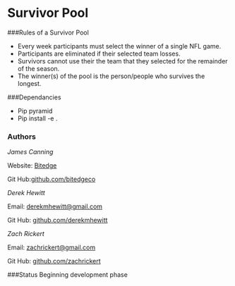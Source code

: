 # Survivor Pool

###Rules of a Survivor Pool

* Every week participants must select the winner of a single NFL game.
* Participants are eliminated if their selected team losses.
* Survivors cannot use their the team that they selected for the remainder of the season.
* The winner(s) of the pool is the person/people who survives the longest.

###Dependancies

* Pip pyramid
* Pip install -e .

### Authors

_James Canning_ 

Website: [Bitedge](https://www.bitedge.co/)

Git Hub:[github.com/bitedgeco](https://github.com/bitedgeco)

_Derek Hewitt_

Email: [derekmhewitt@gmail.com](derekmhewitt@gmail.com)

Git Hub: [github.com/derekmhewitt](https://github.com/derekmhewitt)

_Zach Rickert_

Email: [zachrickert@gmail.com](zachrickert@gmail.com)

Git Hub: [github.com/zachrickert](https://github.com/zachrickert)

###Status
Beginning development phase


